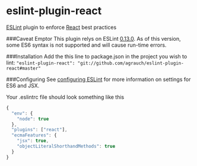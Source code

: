 eslint-plugin-react
===
[ESLint](http://eslint.org) plugin to enforce [React](http://facebook.github.io/react/) best practices

###Caveat Emptor
This plugin relys on ESLint [0.13.0](http://eslint.org/blog/2015/01/eslint-0.13.0-released/). As of this version, some ES6 syntax is not supported and will cause run-time errors.

###Installation
Add the this line to package.json in the project you wish to lint:
`"eslint-plugin-react": "git://github.com/agrauch/eslint-plugin-react#master"`

###Configuring
See [configuring ESLint](http://eslint.org/docs/configuring/) for more information on
settings for ES6 and JSX.

Your .eslintrc file should look something like this
```javascript
{
  "env": {
    "node": true
  },
  "plugins": ["react"],
  "ecmaFeatures": {
    "jsx": true,
    "objectLiteralShorthandMethods": true
  }
}
```
